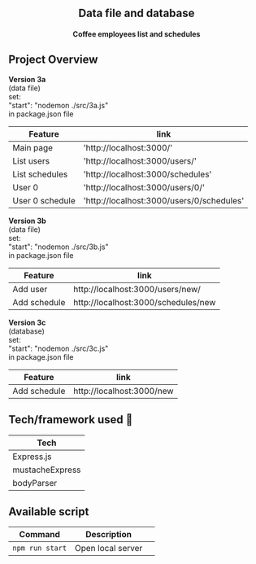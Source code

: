 <h2 align="center">Data file and database</h2>
<h4 align="center">Coffee employees list and schedules</h4>

## Project Overview

<b>Version 3a</b>  
(data file)  
set:  
"start": "nodemon ./src/3a.js"  
in package.json file

| Feature         | link                                      |
| --------------- | ----------------------------------------- |
| Main page       | 'http://localhost:3000/'                  |
| List users      | 'http://localhost:3000/users/'            |
| List schedules  | 'http://localhost:3000/schedules'         |
| User 0          | 'http://localhost:3000/users/0/'          |
| User 0 schedule | 'http://localhost:3000/users/0/schedules' |

<b>Version 3b</b>  
(data file)  
set:  
"start": "nodemon ./src/3b.js"  
in package.json file

| Feature      | link                                |
| ------------ | ----------------------------------- |
| Add user     | http://localhost:3000/users/new/    |
| Add schedule | http://localhost:3000/schedules/new |

<b>Version 3c</b>  
(database)  
set:  
"start": "nodemon ./src/3c.js"  
in package.json file

| Feature      | link                      |
| ------------ | ------------------------- |
| Add schedule | http://localhost:3000/new |

## Tech/framework used 🔧

| Tech            |
| --------------- |
| Express.js      |
| mustacheExpress |
| bodyParser      |

## Available script

| Command         | Description       |     |
| --------------- | ----------------- | --- |
| `npm run start` | Open local server |     |

